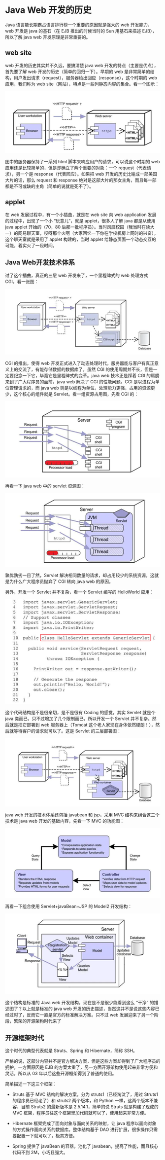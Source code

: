 # Java Web 开发的历史

Java 语言能长期霸占语言排行榜一个重要的原因就是强大的 web 开发能力，web 开发是 java 的基石（在 EJB 推出的时候当时的 Sun 用基石来描述 EJB），所以了解 java web 开发原理是非常重要的。

## web site

web 开发的历史其实并不久远，要搞清楚 java web 开发的特点（主要是优点），首先要了解 web 开发的历史（简单的回归一下）。早期的 web 是非常简单的结构，用户发出请求（request），服务器给出回应（response），这个时期的 web 应用，我们称为 web site（网站），特点是一些列静态内容的集合。看一个图示：

![img](./assets/1613547150773-49ef629b-ac09-4599-8f3d-2f3da7451cfa.png)

图中的服务器保持了一系列 html 脚本来响应用户的请求，可以说这个时期的 web 应用还是比较简单的，但是却确立了两个重要的对象：一个 request（代表请求），另一个是 response（代表回应）。如果把 web 开发的历史比喻成一部美国大片的话，那么 request 和 response 绝对是这部大片的那女主角，而且每一部都是不可或缺的主角（简单的说就是死不了）。

## applet

在 web 发展过程中，有一个小插曲，就是在 web site 向 web application 发展的过程中，出现了一个小 “玩意儿”，就是 applet，很多人了解 java 都是从使用 java applet 开始的（70，80 后那一批程序员）。当时风靡校园（我当时在读大一）的网易聊天室，哎呀那个火啊（大家回忆一下你在学校机房上网时的兴奋），这个聊天室就是采用了 applet 构建的，当时 applet 给静态页面一个动态交互的可能，着实火了一段时间。

## Java Web开发技术体系

过了这个插曲，真正的三层 web 开发来了，一个里程碑式的 web 处理方式 CGI，看一张图：



![img](./assets/1613547150763-64eb2605-f0e4-4a38-830f-603adb681dd3.png)

CGI 的推出，使得 web 开发正式进入了动态处理时代，服务器能与客户有真正意义上的交流了，有能存储数据的数据库了，虽然 CGI 的使用周期并不长，但是一定要纪念一下它，毕竟它是里程碑式的变革。java web 技术正是踩着 CGI 的肩膀来到了广大程序员的面前，java web 解决了 CGI 的性能问题。CGI 是以进程为单位管理请求的，而 java web 则是以线程为单位，处理能力更强，占用的资源更少，这个核心的组件就是 Servlet。看一组资源占用图，先看 CGI 的：

![img](./assets/1613547150733-f5b329d1-4702-416c-bd15-7e878b4922af.png)

再看一下 java web 中的 servlet 资源图：

![img](./assets/1613547150758-cdfd30e3-2b74-4ca9-a22d-6c7404ae81f7.png)

孰优孰劣一目了然，Servlet 解决相同数量的请求，却占用较少的系统资源，这就是为什么广大程序员抛弃了 CGI 转向 java web 的原因。

另外，开发一个 Servlet 并不复杂，看一个 Servlet 编写的 HelloWorld 应用：

![img](./assets/1613547150763-b9f2e597-e69c-42af-aa6d-6184cc7bd1aa.png)

这个代码结构是不是很亲切，是不是很有 Coding 的感觉，其实 Servlet 就是个 java 类而已，只不过增加了几个限制而已，所以开发一个 Servlet 并不复杂。然后就是把它部署到 web 服务器上（Tomcat 这个老人家现在身体依然硬朗！），然后就等待客户的请求就可以了。这是 Servlet 的三层部署图：

![img](./assets/1613547150816-e7d29a3e-f47d-49be-8ca8-958960aed311.png)

java web 开发的技术体系还包括 javabean 和 jsp，采用 MVC 结构来组合这三个技术是 java web 开发的基础内容，先看一下 MVC 的功能图：

![img](./assets/1613547150819-f140e93a-1b93-47c6-9487-71b05fe82ccf.png)

再看一下组合使用 Servlet+javaBean+JSP 的 Model2 开发结构：

![img](./assets/1613547150806-5f4e6c0a-5940-4668-8b07-e7658894e162.png)

这个结构是标准的 Java web 开发结构，现在是不是很少能看到这么 “干净” 的描述图了？以上就是标准的 java web 开发的历史描述，当然这并不是说这些内容已经过时了，反而它一直是官方的标准解决方案。只不过 web 发展迎来了另一个阶段，繁荣的开源架构时代来了

## 开源框架时代

这个时代的典型代表就是 Struts、Spring 和 Hibernate，简称 SSH。

严格的说，这部分内容并不是官方解决方案，但是这些方案却得到了广大程序员的拥护，一方面原因是 EJB 的方案太重了，另一方面开源架构使用起来非常方便和灵活，所以从 03 年以后这些开源框架得到了普通的使用。

简单描述一下这三个框架：

- Struts 基于 MVC 结构的解决方案，分为 struts1（已经淘汰了，用过 Struts1 的程序员已经老了）和 struts2 两个版本，和 Python 一样，这两个版本不兼容，目前 Struts2 的最新版本是 2.5.14.1，简单的说 Struts 就是构建了现成的 MVC 框架，程序员往这个框架里加代码就可以了，使用起来非常方便。

- Hibernate 框架完成了面向对象与面向关系的映射，让 java 程序以面向对象的方式操作面向关系的数据库。整体结构基于 DAO 进行扩展，很多操作只需要配置一下就可以了，极其方便。

- Spring 提供了 javaBean 的容器，池化了 javabean，提高了性能，而且核心代码不到 2M，小巧且强大。